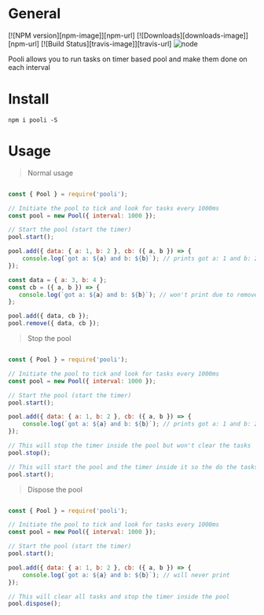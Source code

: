 # General

[![NPM version][npm-image]][npm-url] [![Downloads][downloads-image]][npm-url] [![Build Status][travis-image]][travis-url] ![node](https://img.shields.io/node/v/rediss.svg)
<!--[![Coveralls Status][coveralls-image]][coveralls-url] -->
<!--[![OpenCollective Backers][backer-badge]][backer-url] [![OpenCollective Sponsors][sponsor-badge]][sponsor-url] -->

Pooli allows you to run tasks on timer based pool and make them done on each interval

# Install

`npm i pooli -S`

# Usage

> Normal usage

```javascript

const { Pool } = require('pooli');

// Initiate the pool to tick and look for tasks every 1000ms
const pool = new Pool({ interval: 1000 });

// Start the pool (start the timer)
pool.start();

pool.add({ data: { a: 1, b: 2 }, cb: ({ a, b }) => {
    console.log(`got a: ${a} and b: ${b}`); // prints got a: 1 and b: 2
});

const data = { a: 3, b: 4 };
const cb = ({ a, b }) => {
   console.log(`got a: ${a} and b: ${b}`); // won't print due to remove below
};

pool.add({ data, cb });
pool.remove({ data, cb });

```

> Stop the pool

```javascript

const { Pool } = require('pooli');

// Initiate the pool to tick and look for tasks every 1000ms
const pool = new Pool({ interval: 1000 });

// Start the pool (start the timer)
pool.start();

pool.add({ data: { a: 1, b: 2 }, cb: ({ a, b }) => {
    console.log(`got a: ${a} and b: ${b}`); // prints got a: 1 and b: 2
});

// This will stop the timer inside the pool but won't clear the tasks
pool.stop();

// This will start the pool and the timer inside it so the do the tasks
pool.start();

```

> Dispose the pool

```javascript

const { Pool } = require('pooli');

// Initiate the pool to tick and look for tasks every 1000ms
const pool = new Pool({ interval: 1000 });

// Start the pool (start the timer)
pool.start();

pool.add({ data: { a: 1, b: 2 }, cb: ({ a, b }) => {
    console.log(`got a: ${a} and b: ${b}`); // will never print
});

// This will clear all tasks and stop the timer inside the pool
pool.dispose();

```

